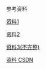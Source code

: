 参考资料

[资料1](https://github.com/RobinLuoNanjing/MachineLearning_Ng_Python)

[资料2](https://github.com/LearnFromRose/machine-learning-Andrew)

[资料3(不完整)](https://github.com/RobinLuoNanjing/MachineLearning_Ng_Python)

[资料 CSDN](https://blog.csdn.net/m0_37867091/category_9817315.html)

